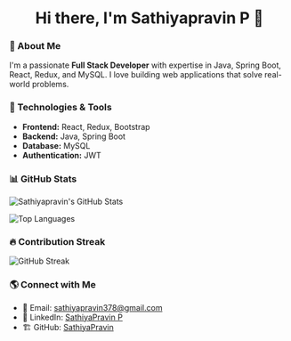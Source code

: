 <h1 align="center" style="transition: all 0.3s ease-in-out;">Hi there, I'm Sathiyapravin P 👋</h1>

<style>
h1:hover {
    color: #007bff;
    transform: scale(1.1);
}
</style>

### 🚀 About Me
I'm a passionate **Full Stack Developer** with expertise in Java, Spring Boot, React, Redux, and MySQL. I love building web applications that solve real-world problems.

### 🔧 Technologies & Tools
- **Frontend:** React, Redux, Bootstrap
- **Backend:** Java, Spring Boot
- **Database:** MySQL
- **Authentication:** JWT

### 📊 GitHub Stats
![Sathiyapravin's GitHub Stats](https://github-readme-stats.vercel.app/api?username=SathiyaPravin&show_icons=true&theme=radical)

![Top Languages](https://github-readme-stats.vercel.app/api/top-langs/?username=SathiyaPravin&layout=compact&theme=radical)

### 🔥 Contribution Streak
![GitHub Streak](https://github-readme-streak-stats.herokuapp.com/?user=SathiyaPravin&theme=radical)

### 🌎 Connect with Me
- 📧 Email: sathiyapravin378@gmail.com  
- 💼 LinkedIn: [SathiyaPravin P](https://www.linkedin.com/in/sathiyapravin-p/)  
- 🏗️ GitHub: [SathiyaPravin](https://github.com/SathiyaPravin)
